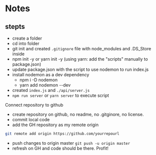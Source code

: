 # Notes

## stepts

- create a folder
- cd into folder
- git init and created `.gitignore` file with node_modules and .DS_Store inside
- npm init -y or yarn init -y (using yarn: add the "scripts" manually to package.json)
- update package.json with the script to use nodemon to run index.js
- install nodemon as a dev dependency
  - npm i -D nodemon
  - yarn add nodemon --dev
- created `index.js` and `./api/server.js`
- `npm run server` or `yarn server` to execute script

Connect repository to github

- create repository on github, no readme, no .gitginore, no license.
- commit local code
- add the GH repository as my remote origin

```bash
git remote add origin https://github.com/yourrepourl
```

- push changes to origin master `git push -u origin master`
- refresh on GH and code should be there. Profit!
